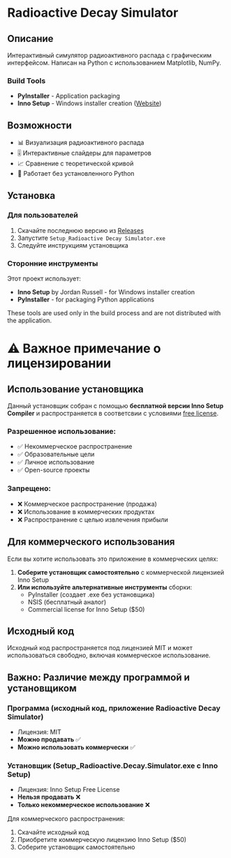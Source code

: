 # Radioactive Decay Simulator

## Описание
Интерактивный симулятор радиоактивного распада с графическим интерфейсом. Написан на Python с использованием Matplotlib, NumPy.

### Build Tools
- **PyInstaller** - Application packaging
- **Inno Setup** - Windows installer creation ([Website](https://jrsoftware.org/isdl.php))

## Возможности
- 📊 Визуализация радиоактивного распада
- 🎚️ Интерактивные слайдеры для параметров
- 📈 Сравнение с теоретической кривой
- 💾 Работает без установленного Python

## Установка

### Для пользователей
1. Скачайте последнюю версию из [Releases](../../releases)
2. Запустите `Setup_Radioactive Decay Simulator.exe`
3. Следуйте инструкциям установщика

### Сторонние инструменты

Этот проект использует:
- **Inno Setup** by Jordan Russell - for Windows installer creation
- **PyInstaller** - for packaging Python applications

These tools are used only in the build process and are not distributed with the application.

# ⚠️ Важное примечание о лицензировании

## Использование установщика

Данный установщик собран с помощью **бесплатной версии Inno Setup Compiler** и распространяется в соответсвии с условиями [free license](https://jrsoftware.org/files/is/license.txt).

### Разрешенное использование:
- ✅ Некоммерческое распространение
- ✅ Образовательные цели  
- ✅ Личное использование
- ✅ Open-source проекты

### Запрещено:
- ❌ Коммерческое распространение (продажа)
- ❌ Использование в коммерческих продуктах
- ❌ Распространение с целью извлечения прибыли

## Для коммерческого использования

Если вы хотите использовать это приложение в коммерческих целях:

1. **Соберите установщик самостоятельно** с коммерческой лицензией Inno Setup
2. **Или используйте альтернативные инструменты** сборки:
   - PyInstaller (создает .exe без установщика)
   - NSIS (бесплатный аналог)
   - Commercial license for Inno Setup ($50)

## Исходный код

Исходный код распространяется под лицензией MIT и может использоваться свободно, включая коммерческое использование.

## Важно: Различие между программой и установщиком

### Программа (исходный код, приложение Radioactive Decay Simulator)
- Лицензия: MIT
- **Можно продавать** ✅
- **Можно использовать коммерчески** ✅

### Установщик (Setup_Radioactive.Decay.Simulator.exe с Inno Setup)  
- Лицензия: Inno Setup Free License
- **Нельзя продавать** ❌
- **Только некоммерческое использование** ❌

Для коммерческого распространения:
1. Скачайте исходный код
2. Приобретите коммерческую лицензию Inno Setup ($50)
3. Соберите установщик самостоятельно

